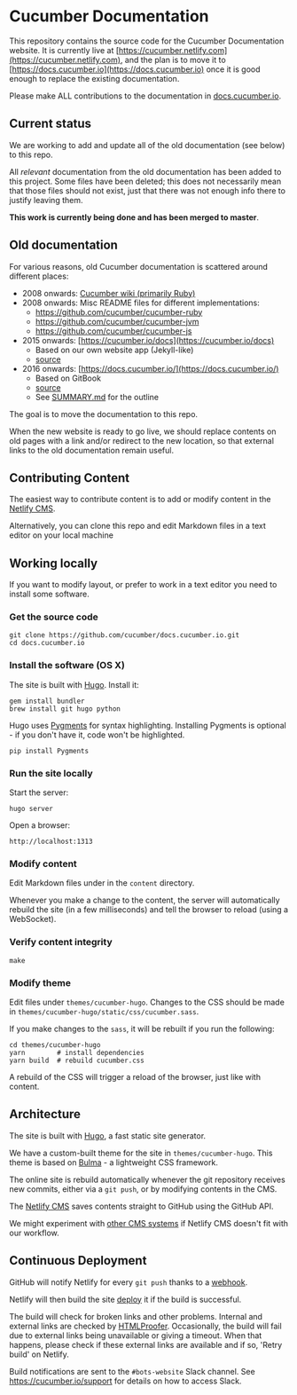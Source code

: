 # Cucumber Documentation

This repository contains the source code for the Cucumber Documentation website.
It is currently live at [https://cucumber.netlify.com](https://cucumber.netlify.com),
and the plan is to move it to [https://docs.cucumber.io](https://docs.cucumber.io) once
it is good enough to replace the existing documentation.

Please make ALL contributions to the documentation in [docs.cucumber.io](https://github.com/cucumber/docs.cucumber.io).

## Current status
We are working to add and update all of the old documentation (see below) to this repo.

All *relevant* documentation from the old documentation has been added to this project.
Some files have been deleted; this does not necessarily mean that those files should not exist,
just that there was not enough info there to justify leaving them.

**This work is currently being done and has been merged to master**.

## Old documentation

For various reasons, old Cucumber documentation is scattered around different places:

* 2008 onwards: [Cucumber wiki (primarily Ruby)](https://github.com/cucumber/cucumber/wiki)
* 2008 onwards: Misc README files for different implementations:
  * https://github.com/cucumber/cucumber-ruby
  * https://github.com/cucumber/cucumber-jvm
  * https://github.com/cucumber/cucumber-js
* 2015 onwards: [https://cucumber.io/docs](https://cucumber.io/docs)
  * Based on our own website app (Jekyll-like)
  * [source](https://github.com/cucumber/website/tree/master/apps/dynamic/views/docs)
* 2016 onwards: [https://docs.cucumber.io/](https://docs.cucumber.io/)
  * Based on GitBook
  * [source](https://github.com/cucumber/cucumber)
  * See [SUMMARY.md](https://github.com/cucumber/cucumber/blob/master/SUMMARY.md) for the outline

The goal is to move the documentation to this repo.

When the new website is ready to go live, we should replace contents on old pages
with a link and/or redirect to the new location, so that external links to the old documentation remain useful.

## Contributing Content

The easiest way to contribute content is to add or modify content in the
[Netlify CMS](https://cucumber.netlify.com/admin).

Alternatively, you can clone this repo and edit Markdown files in a text
editor on your local machine

## Working locally

If you want to modify layout, or prefer to work in a text editor you need to
install some software.

### Get the source code

    git clone https://github.com/cucumber/docs.cucumber.io.git
    cd docs.cucumber.io

### Install the software (OS X)

The site is built with [Hugo](https://gohugo.io). Install it:

    gem install bundler
    brew install git hugo python

Hugo uses [Pygments](http://pygments.org/) for syntax highlighting.
Installing Pygments is optional - if you don't have it, code won't
be highlighted.

    pip install Pygments

### Run the site locally

Start the server:

    hugo server

Open a browser:

    http://localhost:1313

### Modify content

Edit Markdown files under in the `content` directory.

Whenever you make a change to the content, the server will automatically rebuild the site (in a few milliseconds) and tell the browser to reload (using a WebSocket).

### Verify content integrity

    make 

### Modify theme

Edit files under `themes/cucumber-hugo`. Changes to the CSS should be made in
`themes/cucumber-hugo/static/css/cucumber.sass`.

If you make changes to the `sass`, it will be rebuilt if you run the following:

    cd themes/cucumber-hugo
    yarn        # install dependencies
    yarn build  # rebuild cucumber.css

A rebuild of the CSS will trigger a reload of the browser, just like with content.

## Architecture

The site is built with [Hugo](https://gohugo.io), a fast static site generator.

We have a custom-built theme for the site in `themes/cucumber-hugo`. This theme
is based on [Bulma](http://bulma.io/) - a lightweight CSS framework.

The online site is rebuild automatically whenever the git repository receives
new commits, either via a `git push`, or by modifying contents in the CMS.

The [Netlify CMS](https://www.netlifycms.org/) saves contents straight to GitHub
using the GitHub API.

We might experiment with [other CMS systems](https://headlesscms.org/) if Netlify
CMS doesn't fit with our workflow.

## Continuous Deployment

GitHub will notify Netlify for every `git push` thanks to a [webhook](https://github.com/cucumber/docs.cucumber.io/settings/hooks).

Netlify will then build the site
[deploy](https://app.netlify.com/sites/cucumber/deploys) it if the build is successful.

The build will check for broken links and other problems. Internal and external links are checked by [HTMLProofer](https://github.com/gjtorikian/html-proofer).
Occasionally, the build will fail due to external links being unavailable or giving a timeout. When that happens, please check if these external links are available and if so, 'Retry build' on Netlify.

Build notifications are sent to the `#bots-website` Slack channel. See
https://cucumber.io/support for details on how to access Slack.
